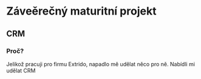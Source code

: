 # Záveěrečný maturitní projekt
## CRM

### Proč?

Jelikož pracuji pro firmu Extrido, napadlo mě udělat něco pro ně.
Nabídli mi udělat CRM
